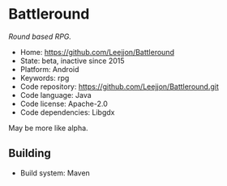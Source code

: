 # Battleround

_Round based RPG._

- Home: https://github.com/Leejjon/Battleround
- State: beta, inactive since 2015
- Platform: Android
- Keywords: rpg
- Code repository: https://github.com/Leejjon/Battleround.git
- Code language: Java
- Code license: Apache-2.0
- Code dependencies: Libgdx

May be more like alpha.

## Building

- Build system: Maven